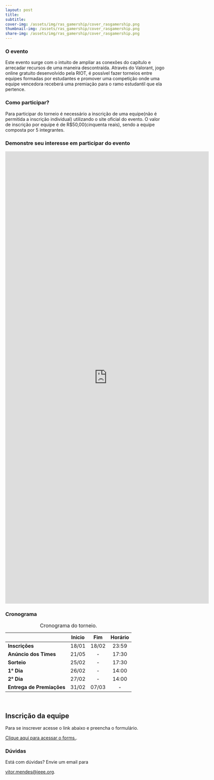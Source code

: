 ```yaml
---
layout: post
title: 
subtitle: 
cover-img: /assets/img/ras_gamership/cover_rasgamership.png
thumbnail-img: /assets/ras_gamership/cover_rasgamership.png
share-img: /assets/img/ras_gamership/cover_rasgamership.png
---
```

### O evento
Este evento surge com o intuito de ampliar as conexões do capítulo e arrecadar recursos de uma maneira descontraída. Através do Valorant, jogo online gratuito desenvolvido pela RIOT, é possível fazer torneios entre equipes formadas por estudantes e promover uma competição onde uma equipe vencedora receberá uma premiação para o ramo estudantil que ela pertence. 

### Como participar?
Para participar do torneio é necessário a inscrição de uma equipe(não é permitida a inscrição individual) utilizando o site oficial do evento. O valor de inscrição por equipe é de R\$50,00(cinquenta reais), sendo a equipe composta por 5 integrantes.

### Demonstre seu interesse em participar do evento
<iframe src="https://docs.google.com/forms/d/e/1FAIpQLSeex5zU3ii5wqKjScrkRwY03XY6-2r3jjtxYIx8y45kmI8J7Q/viewform?embedded=true" width="640" height="1424" frameborder="0" marginheight="0" marginwidth="0">Carregando…</iframe>

### Cronograma

<div id="table:example">
<table>
<caption>Cronograma do torneio.</caption>
<thead>
<tr class="header">
<th style="text-align: left;"><strong></strong></th>
<th style="text-align: center;"><strong>Inicio</strong></th>
<th style="text-align: center;"><strong>Fim</strong></th>
<th style="text-align: center;"><strong>Horário</strong></th>
</tr>
</thead>
<tbody>
<tr class="odd">
<td style="text-align: left;"><strong>Inscrições</strong></td>
<td style="text-align: center;">18/01</td>
<td style="text-align: center;">18/02</td>
<td style="text-align: center;">23:59</td>
</tr>
<tr class="even">
<td style="text-align: left;"><strong>Anúncio dos Times</strong></td>
<td style="text-align: center;">21/05</td>
<td style="text-align: center;">-</td>
<td style="text-align: center;">17:30</td>
</tr>
<tr class="odd">
<td style="text-align: left;"><strong>Sorteio</strong></td>
<td style="text-align: center;">25/02</td>
<td style="text-align: center;">-</td>
<td style="text-align: center;">17:30</td>
</tr>
<tr class="even">
<td style="text-align: left;"><strong>1° Dia</strong></td>
<td style="text-align: center;">26/02</td>
<td style="text-align: center;">-</td>
<td style="text-align: center;">14:00</td>
</tr>
<tr class="odd">
<td style="text-align: left;"><strong>2° Dia</strong></td>
<td style="text-align: center;">27/02</td>
<td style="text-align: center;">-</td>
<td style="text-align: center;">14:00</td>
</tr>
<tr class="even">
<td style="text-align: left;"><strong>Entrega de Premiações</strong></td>
<td style="text-align: center;">31/02</td>
<td style="text-align: center;">07/03</td>
<td style="text-align: center;">-</td>
</tr>
</tbody>
</table>
</div>
<p><br />
</p>


## Inscrição da equipe
Para se inscrever acesse o link abaixo e preencha o formulário.

<p>
<a href="https://forms.gle/UH6mSo399iSizUHt8"
   title="Formulário para inscrição."> Clique aqui para acessar o forms.</a>.
</p>

### Dúvidas
Está com dúvidas? Envie um email para 
<p>
<a href="vitor.mendes@ieee.org"
   title="Email de Vitor."> vitor.mendes@ieee.org</a>.
</p>


